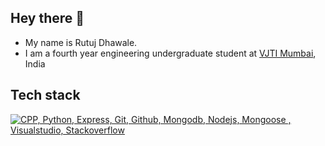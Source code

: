 ## Hey there 👋

<!--
**killjoycircuit/killjoycircuit** is a ✨ _special_ ✨ repository because its `README.md` (this file) appears on your GitHub profile.

Here are some ideas to get you started:.
-->
- My name is Rutuj Dhawale.
- I am a fourth year engineering undergraduate student at [VJTI Mumbai](https://vjti.ac.in/), India

## Tech stack

[![CPP, Python, Express, Git, Github, Mongodb, Nodejs, Mongoose , Visualstudio, Stackoverflow](https://skillicons.dev/icons?i=cpp,py,express,git,github,mongodb,mongoose,nodejs,visualstudio,stackoverflow&perline=10)](https://skillicons.dev)

